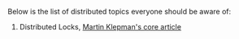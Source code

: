 Below is the list of distributed topics everyone should be aware of:

1. Distributed Locks, [Martin Klepman's core article](https://martin.kleppmann.com/2016/02/08/how-to-do-distributed-locking.html)
